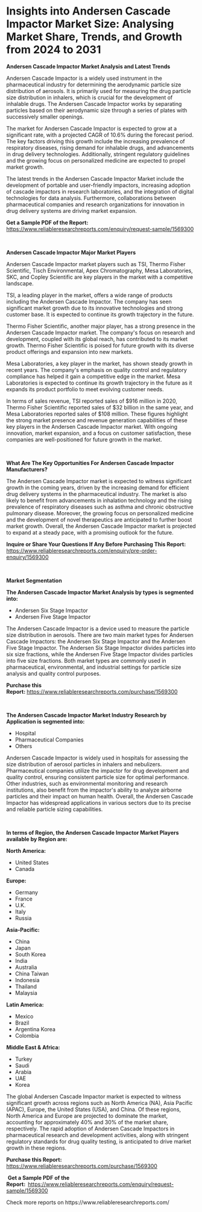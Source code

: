 <p><h1>Insights into Andersen Cascade Impactor Market Size: Analysing Market Share, Trends, and Growth from 2024 to 2031</h1></p><p><strong>Andersen Cascade Impactor Market Analysis and Latest Trends</strong></p>
<p><p>Andersen Cascade Impactor is a widely used instrument in the pharmaceutical industry for determining the aerodynamic particle size distribution of aerosols. It is primarily used for measuring the drug particle size distribution in inhalers, which is crucial for the development of inhalable drugs. The Andersen Cascade Impactor works by separating particles based on their aerodynamic size through a series of plates with successively smaller openings.</p><p>The market for Andersen Cascade Impactor is expected to grow at a significant rate, with a projected CAGR of 10.6% during the forecast period. The key factors driving this growth include the increasing prevalence of respiratory diseases, rising demand for inhalable drugs, and advancements in drug delivery technologies. Additionally, stringent regulatory guidelines and the growing focus on personalized medicine are expected to propel market growth.</p><p>The latest trends in the Andersen Cascade Impactor Market include the development of portable and user-friendly impactors, increasing adoption of cascade impactors in research laboratories, and the integration of digital technologies for data analysis. Furthermore, collaborations between pharmaceutical companies and research organizations for innovation in drug delivery systems are driving market expansion.</p></p>
<p><strong>Get a Sample PDF of the Report:&nbsp;</strong> <a href="https://www.reliableresearchreports.com/enquiry/request-sample/1569300">https://www.reliableresearchreports.com/enquiry/request-sample/1569300</a></p>
<p>&nbsp;</p>
<p><strong>Andersen Cascade Impactor Major Market Players</strong></p>
<p><p>Andersen Cascade Impactor market players such as TSI, Thermo Fisher Scientific, Tisch Environmental, Apex Chromatography, Mesa Laboratories, SKC, and Copley Scientific are key players in the market with a competitive landscape. </p><p>TSI, a leading player in the market, offers a wide range of products including the Andersen Cascade Impactor. The company has seen significant market growth due to its innovative technologies and strong customer base. It is expected to continue its growth trajectory in the future.</p><p>Thermo Fisher Scientific, another major player, has a strong presence in the Andersen Cascade Impactor market. The company's focus on research and development, coupled with its global reach, has contributed to its market growth. Thermo Fisher Scientific is poised for future growth with its diverse product offerings and expansion into new markets.</p><p>Mesa Laboratories, a key player in the market, has shown steady growth in recent years. The company's emphasis on quality control and regulatory compliance has helped it gain a competitive edge in the market. Mesa Laboratories is expected to continue its growth trajectory in the future as it expands its product portfolio to meet evolving customer needs.</p><p>In terms of sales revenue, TSI reported sales of $916 million in 2020, Thermo Fisher Scientific reported sales of $32 billion in the same year, and Mesa Laboratories reported sales of $108 million. These figures highlight the strong market presence and revenue generation capabilities of these key players in the Andersen Cascade Impactor market. With ongoing innovation, market expansion, and a focus on customer satisfaction, these companies are well-positioned for future growth in the market.</p></p>
<p>&nbsp;</p>
<p><strong>What Are The Key Opportunities For Andersen Cascade Impactor Manufacturers?</strong></p>
<p><p>The Andersen Cascade Impactor market is expected to witness significant growth in the coming years, driven by the increasing demand for efficient drug delivery systems in the pharmaceutical industry. The market is also likely to benefit from advancements in inhalation technology and the rising prevalence of respiratory diseases such as asthma and chronic obstructive pulmonary disease. Moreover, the growing focus on personalized medicine and the development of novel therapeutics are anticipated to further boost market growth. Overall, the Andersen Cascade Impactor market is projected to expand at a steady pace, with a promising outlook for the future.</p></p>
<p><strong>Inquire or Share Your Questions If Any Before Purchasing This Report:</strong> <a href="https://www.reliableresearchreports.com/enquiry/pre-order-enquiry/1569300">https://www.reliableresearchreports.com/enquiry/pre-order-enquiry/1569300</a></p>
<p>&nbsp;</p>
<p><strong>Market Segmentation</strong></p>
<p><strong>The Andersen Cascade Impactor Market Analysis by types is segmented into:</strong></p>
<p><ul><li>Andersen Six Stage Impactor</li><li>Andersen Five Stage Impactor</li></ul></p>
<p><p>The Andersen Cascade Impactor is a device used to measure the particle size distribution in aerosols. There are two main market types for Andersen Cascade Impactors: the Andersen Six Stage Impactor and the Andersen Five Stage Impactor. The Andersen Six Stage Impactor divides particles into six size fractions, while the Andersen Five Stage Impactor divides particles into five size fractions. Both market types are commonly used in pharmaceutical, environmental, and industrial settings for particle size analysis and quality control purposes.</p></p>
<p><strong>Purchase this Report:&nbsp;</strong><a href="https://www.reliableresearchreports.com/purchase/1569300">https://www.reliableresearchreports.com/purchase/1569300</a></p>
<p>&nbsp;</p>
<p><strong>The Andersen Cascade Impactor Market Industry Research by Application is segmented into:</strong></p>
<p><ul><li>Hospital</li><li>Pharmaceutical Companies</li><li>Others</li></ul></p>
<p><p>Andersen Cascade Impactor is widely used in hospitals for assessing the size distribution of aerosol particles in inhalers and nebulizers. Pharmaceutical companies utilize the impactor for drug development and quality control, ensuring consistent particle size for optimal performance. Other industries, such as environmental monitoring and research institutions, also benefit from the impactor's ability to analyze airborne particles and their impact on human health. Overall, the Andersen Cascade Impactor has widespread applications in various sectors due to its precise and reliable particle sizing capabilities.</p></p>
<p>&nbsp;</p>
<p><strong>In terms of Region, the Andersen Cascade Impactor Market Players available by Region are:</strong></p>
<p>
    <p> <strong> North America: </strong>
        <ul>
            <li>United States</li>
            <li>Canada</li>
        </ul>
        </p> 
    <p> <strong> Europe: </strong>
        <ul>
            <li>Germany</li>
            <li>France</li>
            <li>U.K.</li>
            <li>Italy</li>
            <li>Russia</li>
        </ul>
        </p> 
    <p> <strong> Asia-Pacific: </strong>
        <ul>
            <li>China</li>
            <li>Japan</li>
            <li>South Korea</li>
            <li>India</li>
            <li>Australia</li>
            <li>China Taiwan</li>
            <li>Indonesia</li>
            <li>Thailand</li>
            <li>Malaysia</li>
        </ul>
        </p> 
    <p> <strong> Latin America: </strong>
        <ul>
            <li>Mexico</li>
            <li>Brazil</li>
            <li>Argentina Korea</li>
            <li>Colombia</li>
        </ul>
        </p> 
    <p> <strong> Middle East & Africa: </strong>
        <ul>
            <li>Turkey</li>
            <li>Saudi</li>
            <li>Arabia</li>
            <li>UAE</li>
            <li>Korea</li>
        </ul>
    </p>
    </p>
<p><p>The global Andersen Cascade Impactor market is expected to witness significant growth across regions such as North America (NA), Asia Pacific (APAC), Europe, the United States (USA), and China. Of these regions, North America and Europe are projected to dominate the market, accounting for approximately 40% and 30% of the market share, respectively. The rapid adoption of Andersen Cascade Impactors in pharmaceutical research and development activities, along with stringent regulatory standards for drug quality testing, is anticipated to drive market growth in these regions.</p></p>
<p><strong>Purchase this Report: </strong><a href="https://www.reliableresearchreports.com/purchase/1569300">https://www.reliableresearchreports.com/purchase/1569300</a></p>
<p>&nbsp;<strong>Get a Sample PDF of the Report:&nbsp;&nbsp;</strong><a href="https://www.reliableresearchreports.com/enquiry/request-sample/1569300">https://www.reliableresearchreports.com/enquiry/request-sample/1569300</a></p>
<p><strong></strong></p>
<p>Check more reports on https://www.reliableresearchreports.com/</p>